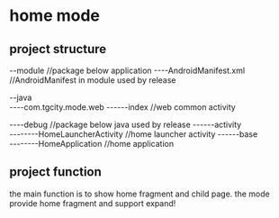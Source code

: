 # home mode
## project structure
--module                                //package below application
----AndroidManifest.xml                 //AndroidManifest in module used by release

--java                                  
----com.tgcity.mode.web
------index                             //web common activity

----debug                               //package below java used by release
------activity                            
--------HomeLauncherActivity            //home launcher activity
------base                              
--------HomeApplication                 //home application

## project function
the main function is to show home fragment and child page. the mode provide home fragment and support expand!